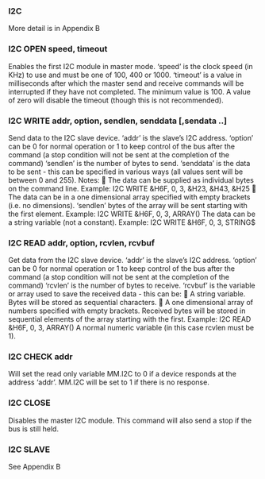 

### I2C

 More detail is in Appendix B

### I2C OPEN speed, timeout

 Enables the first I2C module in master mode. ‘speed’ is the clock speed (in KHz) to use and must be one of 100, 400 or 1000. ‘timeout’ is a value in milliseconds after which the master send and receive commands will be interrupted if they have not completed. The minimum value is 100. A value of zero will disable the timeout (though this is not recommended).

### I2C WRITE addr, option, sendlen, senddata [,sendata ..]

 Send data to the I2C slave device. ‘addr’ is the slave’s I2C address. ‘option’ can be 0 for normal operation or 1 to keep control of the bus after the command (a stop condition will not be sent at the completion of the command) ‘sendlen’ is the number of bytes to send. ‘senddata’ is the data to be sent - this can be specified in various ways (all values sent will be between 0 and 255). Notes:  The data can be supplied as individual bytes on the command line. Example: I2C WRITE &H6F, 0, 3, &H23, &H43, &H25  The data can be in a one dimensional array specified with empty brackets (i.e. no dimensions). ‘sendlen’ bytes of the array will be sent starting with the first element. Example: I2C WRITE &H6F, 0, 3, ARRAY() The data can be a string variable (not a constant). Example: I2C WRITE &H6F, 0, 3, STRING$

### I2C READ addr, option, rcvlen, rcvbuf

 Get data from the I2C slave device. ‘addr’ is the slave’s I2C address. ‘option’ can be 0 for normal operation or 1 to keep control of the bus after the command (a stop condition will not be sent at the completion of the command) ‘rcvlen’ is the number of bytes to receive. ‘rcvbuf’ is the variable or array used to save the received data - this can be:  A string variable. Bytes will be stored as sequential characters.  A one dimensional array of numbers specified with empty brackets. Received bytes will be stored in sequential elements of the array starting with the first. Example: I2C READ &H6F, 0, 3, ARRAY() A normal numeric variable (in this case rcvlen must be 1).

### I2C CHECK addr

 Will set the read only variable MM.I2C to 0 if a device responds at the address ‘addr’. MM.I2C will be set to 1 if there is no response.

### I2C CLOSE

 Disables the master I2C module. This command will also send a stop if the bus is still held.

### I2C SLAVE

 See Appendix B